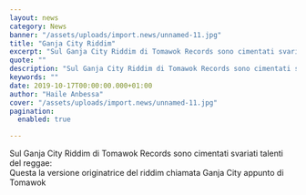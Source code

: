 ```yaml
---
layout: news
category: News
banner: "/assets/uploads/import.news/unnamed-11.jpg"
title: "Ganja City Riddim"
excerpt: "Sul Ganja City Riddim di Tomawok Records sono cimentati svariati talenti del reggae: Questa la versione originatrice del riddim chiamata Ganja City appunto di Tomawok"
quote: ""
description: "Sul Ganja City Riddim di Tomawok Records sono cimentati svariati talenti del reggae: Questa la versione originatrice del riddim chiamata Ganja City appunto di Tomawok"
keywords: ""
date: 2019-10-17T00:00:00.000+01:00
author: "Haile Anbessa"
cover: "/assets/uploads/import.news/unnamed-11.jpg"
pagination:
  enabled: true

---
```


Sul Ganja City Riddim di Tomawok Records sono cimentati svariati talenti del reggae:  
Questa la versione originatrice del riddim chiamata Ganja City appunto di Tomawok